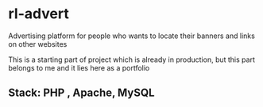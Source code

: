 # rl-advert

Advertising platform for people who wants to
locate their banners and links on other websites

This is a starting part of project which is already in production, 
but this part belongs to me and it lies here as a portfolio 

## Stack: PHP , Apache, MySQL
